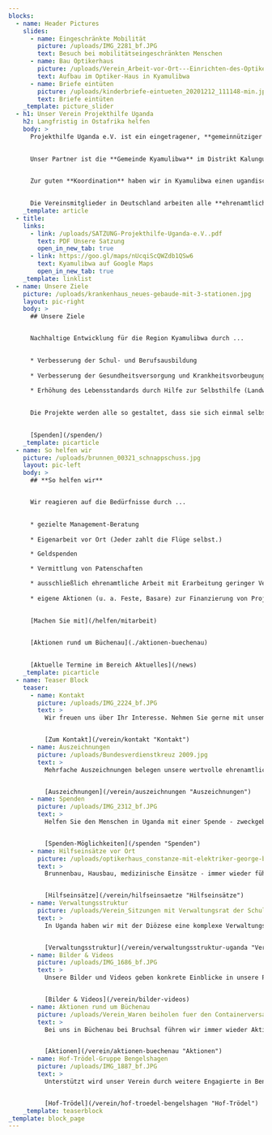 ```yaml
---
blocks:
  - name: Header Pictures
    slides:
      - name: Eingeschränkte Mobilität
        picture: /uploads/IMG_2281_bf.JPG
        text: Besuch bei mobilitätseingeschränkten Menschen
      - name: Bau Optikerhaus
        picture: /uploads/Verein_Arbeit-vor-Ort---Einrichten-des-Optiker-Hauses.jpg
        text: Aufbau im Optiker-Haus in Kyamulibwa
      - name: Briefe eintüten
        picture: /uploads/kinderbriefe-eintueten_20201212_111148-min.jpg
        text: Briefe eintüten
    _template: picture_slider
  - h1: Unser Verein Projekthilfe Uganda
    h2: Langfristig in Ostafrika helfen
    body: >
      Projekthilfe Uganda e.V. ist ein eingetragener, **gemeinnütziger Verein aus Büchenau** bei Bruchsal, nahe Heidelberg und Karlsruhe. Unser Verein hat in Uganda ein Entwicklungsprojekt mit Schulen, Berufsausbildung und einem Gesundheitszentrum aufgebaut, entwickelt diese Arbeit weiter und stößt neue Projekte an.
    

      Unser Partner ist die **Gemeinde Kyamulibwa** im Distrikt Kalungu bei Masaka. Kyamulibwa ist ein Gebiet von 20 x 30 km und hat 16 Teilpfarreien mit jeweils 2-4 Dörfern. **Kooperationspartner** sind die politische Gemeinde, die Leiter der verschiedenen Departments des Distrikts Kalungu und die Diözese Masaka.
    

      Zur guten **Koordination** haben wir in Kyamulibwa einen ugandischen Vertreter. Er nimmt Fragen auf, organisiert Treffen aller Leiter der verschiedenen Institutionen und Gruppen, ist Sprachrohr bei Diskussionen, organisiert verschiedene Aktionen und hat eine erste Kontrollfunktion bei der Durchführung der von uns unterstützten Projekte.
    

      Die Vereinsmitglieder in Deutschland arbeiten alle **ehrenamtlich**, Flüge werden privat finanziert. Es entstehen keinerlei Verwaltungskosten.
    _template: article
  - title:
    links:
      - link: /uploads/SATZUNG-Projekthilfe-Uganda-e.V..pdf
        text: PDF Unsere Satzung
        open_in_new_tab: true
      - link: https://goo.gl/maps/nUcqiScQWZdb1QSw6
        text: Kyamulibwa auf Google Maps
        open_in_new_tab: true
    _template: linklist
  - name: Unsere Ziele
    picture: /uploads/krankenhaus_neues-gebaude-mit-3-stationen.jpg
    layout: pic-right
    body: >
      ## Unsere Ziele


      Nachhaltige Entwicklung für die Region Kyamulibwa durch ...

    
      * Verbesserung der Schul- und Berufsausbildung
      
      * Verbesserung der Gesundheitsversorgung und Krankheitsvorbeugung
      
      * Erhöhung des Lebensstandards durch Hilfe zur Selbsthilfe (Landwirtschaft der Kleinbauern, Unterstützung von Gruppen der Bevölkerung)

    
      Die Projekte werden alle so gestaltet, dass sie sich einmal selbst tragen und die Region eine nachhaltige Entwicklung erfährt. Das möchten wir langfristig erreichen – mit Ihrer Hilfe.

    
      [Spenden](/spenden/)
    _template: picarticle
  - name: So helfen wir
    picture: /uploads/brunnen_00321_schnappschuss.jpg
    layout: pic-left
    body: >
      ## **So helfen wir**


      Wir reagieren auf die Bedürfnisse durch ...

    
      * gezielte Management-Beratung
      
      * Eigenarbeit vor Ort (Jeder zahlt die Flüge selbst.)

      * Geldspenden

      * Vermittlung von Patenschaften

      * ausschließlich ehrenamtliche Arbeit mit Erarbeitung geringer Verwaltungskosten
      
      * eigene Aktionen (u. a. Feste, Basare) zur Finanzierung von Projekten

    
      [Machen Sie mit](/helfen/mitarbeit)

    
      [Aktionen rund um Büchenau](./aktionen-buechenau)
    

      [Aktuelle Termine im Bereich Aktuelles](/news)
    _template: picarticle
  - name: Teaser Block
    teaser:
      - name: Kontakt
        picture: /uploads/IMG_2224_bf.JPG
        text: >
          Wir freuen uns über Ihr Interesse. Nehmen Sie gerne mit unsem Verein Kontakt auf.


          [Zum Kontakt](/verein/kontakt "Kontakt")    
      - name: Auszeichnungen
        picture: /uploads/Bundesverdienstkreuz 2009.jpg
        text: >
          Mehrfache Auszeichnungen belegen unsere wertvolle ehrenamtliche Arbeit für die Menschen in Uganda.


          [Auszeichnungen](/verein/auszeichnungen "Auszeichnungen")        
      - name: Spenden
        picture: /uploads/IMG_2312_bf.JPG
        text: >
          Helfen Sie den Menschen in Uganda mit einer Spende - zweckgebunden oder zweckungebunden.


          [Spenden-Möglichkeiten](/spenden "Spenden")        
      - name: Hilfseinsätze vor Ort
        picture: /uploads/optikerhaus_constanze-mit-elektriker-george-bei-der-ausgestaltung-des-optikhauses.jpg
        text: >
          Brunnenbau, Hausbau, medizinische Einsätze - immer wieder führen wir Hilfseinsätze vor Ort in Uganda durch.


          [Hilfseinsätze](/verein/hilfseinsaetze "Hilfseinsätze")
      - name: Verwaltungsstruktur
        picture: /uploads/Verein_Sitzungen mit Verwaltungsrat der Schulen.JPG
        text: >
          In Uganda haben wir mit der Diözese eine komplexe Verwaltungsstruktur eingerichtet.


          [Verwaltungsstruktur](/verein/verwaltungsstruktur-uganda "Verwaltungsstruktur")        
      - name: Bilder & Videos
        picture: /uploads/IMG_1686_bf.JPG
        text: >
          Unsere Bilder und Videos geben konkrete Einblicke in unsere Projekthilfe Uganda.


          [Bilder & Videos](/verein/bilder-videos)        
      - name: Aktionen rund um Büchenau
        picture: /uploads/Verein_Waren beiholen fuer den Containerversand.JPG
        text: >
          Bei uns in Büchenau bei Bruchsal führen wir immer wieder Aktionen für die Projekthilfe in Uganda durch.


          [Aktionen](/verein/aktionen-buechenau "Aktionen")        
      - name: Hof-Trödel-Gruppe Bengelshagen
        picture: /uploads/IMG_1887_bf.JPG
        text: >
          Unterstützt wird unser Verein durch weitere Engagierte in Bengelshagen im Regierungsbezirk Köln.


          [Hof-Trödel](/verein/hof-troedel-bengelshagen "Hof-Trödel")
    _template: teaserblock
_template: block_page
---
```


